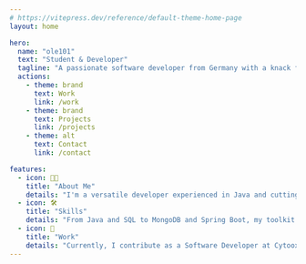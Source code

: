 ```yaml
---
# https://vitepress.dev/reference/default-theme-home-page
layout: home

hero:
  name: "ole101"
  text: "Student & Developer"
  tagline: "A passionate software developer from Germany with a knack for innovative solutions and creative coding."
  actions:
    - theme: brand
      text: Work
      link: /work
    - theme: brand
      text: Projects
      link: /projects
    - theme: alt
      text: Contact
      link: /contact

features:
  - icon: 👨‍💻
    title: "About Me"
    details: "I'm a versatile developer experienced in Java and cutting-edge frameworks like Spring Boot and Paper. With a strong foundation in MongoDB, SQL, and Spring Boot. I communicate fluently in German, English, and French. Furthermore, I thrive in collaborative environments and am always eager to learn and innovate."
  - icon: 🛠️
    title: "Skills"
    details: "From Java and SQL to MongoDB and Spring Boot, my toolkit is diverse. I excel in both backend development and crafting immersive Minecraft experiences, blending technical expertise with creative problem-solving."
  - icon: 💼
    title: "Work"
    details: "Currently, I contribute as a Software Developer at Cytooxien, one of Germany’s biggest Minecraft servers. My journey also includes impactful roles at TurnipTales and StayMC, where I honed my skills in roleplay and minigame server development."
---
```


